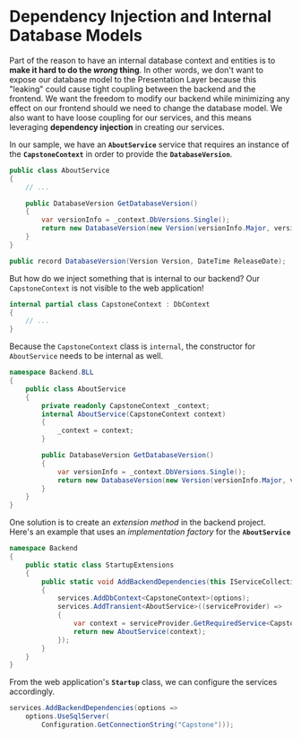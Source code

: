 # Dependency Injection and Internal Database Models

Part of the reason to have an internal database context and entities is to **make it hard to do the *wrong* thing**. In other words, we don't want to expose our database model to the Presentation Layer because this "leaking" could cause tight coupling between the backend and the frontend. We want the freedom to modify our backend while minimizing any effect on our frontend should we need to change the database model. We also want to have loose coupling for our services, and this means leveraging **dependency injection** in creating our services.

In our sample, we have an **`AboutService`** service that requires an instance of the **`CapstoneContext`** in order to provide the **`DatabaseVersion`**.

```cs
public class AboutService
{
    // ...

    public DatabaseVersion GetDatabaseVersion()
    {
        var versionInfo = _context.DbVersions.Single();
        return new DatabaseVersion(new Version(versionInfo.Major, versionInfo.Minor, versionInfo.Build), versionInfo.ReleaseDate);
    }
}
```

```cs
public record DatabaseVersion(Version Version, DateTime ReleaseDate);
```

But how do we inject something that is internal to our backend? Our `CapstoneContext` is not visible to the web application!

```cs
internal partial class CapstoneContext : DbContext
{
    // ...
}
```

Because the `CapstoneContext` class is `internal`, the constructor for `AboutService` needs to be internal as well.

```cs
namespace Backend.BLL
{
    public class AboutService
    {
        private readonly CapstoneContext _context;
        internal AboutService(CapstoneContext context)
        {
            _context = context;
        }

        public DatabaseVersion GetDatabaseVersion()
        {
            var versionInfo = _context.DbVersions.Single();
            return new DatabaseVersion(new Version(versionInfo.Major, versionInfo.Minor, versionInfo.Build), versionInfo.ReleaseDate);
        }
    }
}
```

One solution is to create an *extension method* in the backend project. Here's an example that uses an *implementation factory* for the **`AboutService`**

```cs
namespace Backend
{
    public static class StartupExtensions
    {
        public static void AddBackendDependencies(this IServiceCollection services, Action<DbContextOptionsBuilder> options)
        {
            services.AddDbContext<CapstoneContext>(options);
            services.AddTransient<AboutService>((serviceProvider) => 
            {
                var context = serviceProvider.GetRequiredService<CapstoneContext>();
                return new AboutService(context);
            });
        }
    }
}
```

From the web application's **`Startup`** class, we can configure the services accordingly.

```cs
services.AddBackendDependencies(options =>
    options.UseSqlServer(
        Configuration.GetConnectionString("Capstone")));
```

